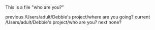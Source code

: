 This is a file "who are you?"

previous /Users/adult/Debbie's project/where are you going?
current /Users/adult/Debbie's project/who are you?
next none?
